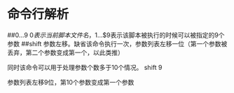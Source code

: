 命令行解析
==========
##$0...$9
$0表示当前脚本文件名，$1...$9表示该脚本被执行的时候可以被指定的9个参数
##shift
参数左移。缺省该命令执行一次，参数列表左移一位（第一个参数被丢弃，第二个参数变成第一个，以此类推）

同时该命令可以用于处理参数个数多于10个情况。
    shift 9
    
参数列表左移9位，第10个参数变成第一个参数
